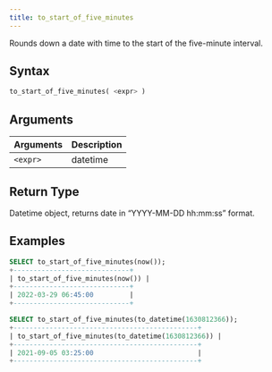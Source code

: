 ```yaml
---
title: to_start_of_five_minutes
---
```


Rounds down a date with time to the start of the five-minute interval.
## Syntax

```sql
to_start_of_five_minutes( <expr> )
```

## Arguments

| Arguments   | Description |
| ----------- | ----------- |
| `<expr>` | datetime |

## Return Type

Datetime object, returns date in “YYYY-MM-DD hh:mm:ss” format.

## Examples

```sql
SELECT to_start_of_five_minutes(now());
+-----------------------------+
| to_start_of_five_minutes(now()) |
+-----------------------------+
| 2022-03-29 06:45:00         |
+-----------------------------+

SELECT to_start_of_five_minutes(to_datetime(1630812366));
+----------------------------------------------+
| to_start_of_five_minutes(to_datetime(1630812366)) |
+----------------------------------------------+
| 2021-09-05 03:25:00                          |
+----------------------------------------------+
```

